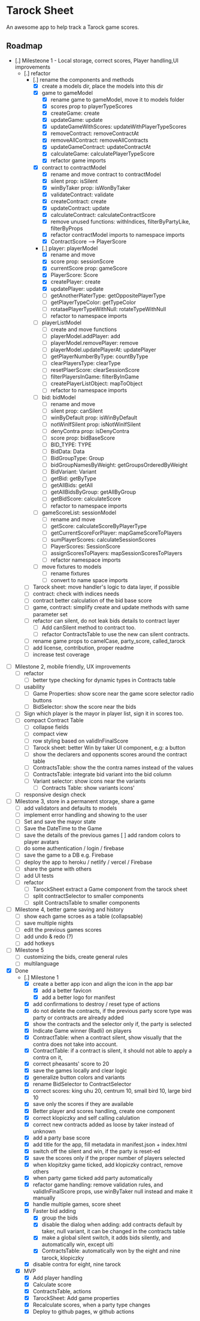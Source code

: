 # Tarock Sheet

An awesome app to help track a Tarock game scores.

## Roadmap

- [.] Milesteone 1 - Local storage, correct scores, Player handling,UI improvements
  - [.] refactor
    - [.] rename the components and methods
      - [x] create a models dir, place the models into this dir
      - [x] game to gameModel
        - [x] rename game to gameModel, move it to models folder
        - [x] scores prop to playerTypeScores
        - [x] createGame: create
        - [x] updateGame: update
        - [x] updateGameWithScores: updateWithPlayerTypeScores
        - [x] removeContract: removeContractAt
        - [x] removeAllContract: removeAllContracts
        - [x] updateGameContract: updateContractAt
        - [x] calculateGame: calculatePlayerTypeScore
        - [x] refactor game imports
      - [x] contract to contractModel
        - [x] rename and move contract to contractModel
        - [x] silent prop: isSilent
        - [x] winByTaker prop: isWonByTaker
        - [x] validateContract: validate
        - [x] createContract: create
        - [x] updateContract: update
        - [x] calculateContract: calculateContractScore
        - [x] remove unused functions: withIndices, filterByPartyLike, filterByProps
        - [x] refactor contractModel imports to namespace imports
        - [x] ContractScore --> PlayerScore
      - [.] player: playerModel
        - [x] rename and move
        - [x] score prop: sessionScore
        - [x] currentScore prop: gameScore
        - [x] PlayerScore: Score
        - [x] createPlayer: create
        - [x] updatePlayer: update
        - [ ] getAnotherPlaterType: getOppositePlayerType
        - [ ] getPlayerTypeColor: getTypeColor
        - [ ] rotataePlayerTypeWithNull: rotateTypeWithNull
        - [ ] refactor to namespace imports
      - [ ] playerListModel
        - [ ] create and move functions
        - [ ] playerModel.addPlayer: add
        - [ ] playerModel.removePlayer: remove
        - [ ] playerModel.updatePlayerAt: updatePlayer
        - [ ] getPlayerNumberByType: countByType
        - [ ] clearPlayersType: clearType
        - [ ] resetPlaerScore: clearSessionScore
        - [ ] filterPlayersInGame: filterByInGame
        - [ ] createPlayerListObject: mapToObject
        - [ ] refactor to namespace imports
      - [ ] bid: bidModel
        - [ ] rename and move
        - [ ] silent prop: canSilent
        - [ ] winByDefault prop: isWinByDefault
        - [ ] notWinIfSilent prop: isNotWinIfSilent
        - [ ] denyContra prop: isDenyContra
        - [ ] score prop: bidBaseScore
        - [ ] BID_TYPE: TYPE
        - [ ] BidData: Data
        - [ ] BidGroupType: Group
        - [ ] bidGroupNamesByWeight: getGroupsOrderedByWeight
        - [ ] BidVariant: Variant
        - [ ] getBid: getByType
        - [ ] getAllBids: getAll
        - [ ] getAllBidsByGroup: getAllByGroup
        - [ ] getBidScore: calculateScore
        - [ ] refactor to namespace imports
      - [ ] gameScoreList: sessionModel
        - [ ] rename and move
        - [ ] getScore: calculateScoreByPlayerType
        - [ ] getCurrentScoreForPlayer: mapGameScoreToPlayers
        - [ ] sumPlayerScores: calculateSessionScores
        - [ ] PlayerScores: SessionScore
        - [ ] assignScoresToPlayers: mapSessionScoresToPlayers
        - [ ] refactor namespace imports
      - [ ] move fixtures to models
        - [ ] rename fixtures
        - [ ] convert to name space imports
    - [ ] Tarock sheet: move handler's logic to data layer, if possible
    - [ ] contract: check with indices needs
    - [ ] contract better calculation of the bid base score
    - [ ] game, contract: simplify create and update methods with same parameter set
    - [ ] refactor can silent, do not leak bids details to contract layer
      - [ ] Add canSilent method to contract too.
      - [ ] refactor ContractsTable to use the new can silent contracts.      
    - [ ] rename game props to camelCase, party_score, called_tarock
    - [ ] add license, contribution, proper readme
    - [ ] increase test coverage
- [ ] Milestone 2, mobile friendly, UX improvements
  - [ ] refactor
    - [ ] better type checking for dynamic types in Contracts table
  - [ ] usability
    - [ ] Game Properties: show score near the game score selector radio buttons
    - [ ] BidSelector: show the score near the bids
  - [ ] Sign which player is the mayor in player list, sign it in scores too.
  - [ ] compact Contract Table
    - [ ] collapse fields
    - [ ] compact view
    - [ ] row styling based on validInFinalScore
    - [ ] Tarock sheet: better Win by taker UI component, e.g: a button
    - [ ] show the declarers and opponents scores around the contract table
    - [ ] ContractsTable: show the the contra names instead of the values
    - [ ] ContractsTable: integrate bid variant into the bid column
    - [ ] Variant selector: show icons near the variants
      - [ ] Contracts Table: show variants icons'
  - [ ] responsive design check
- [ ] Milestone 3, store in a permanent storage, share a game
  - [ ] add validators and defaults to models
  - [ ] implement error handling and showing to the user
  - [ ] Set and save the mayor state
  - [ ] Save the DateTime to the Game
  - [ ] save the details of the previous games
    [ ] add random colors to player avatars
  - [ ] do some authentication / login / firebase
  - [ ] save the game to a DB e.g. Firebase
  - [ ] deploy the app to heroku / netlify / vercel / Firebase
  - [ ] share the game with others
  - [ ] add UI tests
  - [ ] refactor
    - [ ] TarockSheet extract a Game component from the tarock sheet
    - [ ] split contractSelector to smaller components
    - [ ] split ContractsTable to smaller components
- [ ] Milestone 4, better game saving and history
  - [ ] show each game scroes as a table (collapsable)
  - [ ] save multiple nights
  - [ ] edit the previous games scores
  - [ ] add undo & redo (?)
  - [ ] add hotkeys
- [ ] Milestone 5
  - [ ] customizing the bids, create general rules
  - [ ] multilanguage
- [x] Done
  - [.] Milestone 1
    - [x] create a better app icon and align the icon in the app bar
      - [x] add a better favicon
      - [x] add a better logo for manifest
    - [x] add confirmations to destroy / reset type of actions
    - [x] do not delete the contracts, if the previous party score type was party or contracts are already added
    - [x] show the contracts and the selector only if, the party is selected
    - [x] Indicate Game winner (Radli) on players
    - [x] ContractTable: when a contract silent, show visually that the contra does not take into account.
    - [x] ContractTable: if a contract is silent, it should not able to apply a contra on it,
    - [x] correct pheasants' score to 20
    - [x] save the games locally and clear logic
    - [x] generalize button colors and variants
    - [x] rename BidSelector to ContractSelector
    - [x] correct scores: king uhu 20, centrum 10, small bird 10, large bird 10
    - [x] save only the scores if they are available
    - [x] Better player and scores handling, create one component
    - [x] correct klopiczky and self calling calulation
    - [x] correct new contracts added as loose by taker instead of unknown
    - [x] add a party base score
    - [x] add title for the app, fill metadata in manifest.json + index.html
    - [x] switch off the silent and win, if the party is reset-ed
    - [x] save the scores only if the proper number of players selected
    - [x] when klopitzky game ticked, add klopiczky contract, remove others
    - [x] when party game ticked add party automatically 
    - [x] refactor game handling: remove validation rules, and validInFinalScore props, use winByTaker null instead and make it manually
    - [x] handle multiple games, score sheet
    - [x] Faster bid adding
      - [x] group the bids
      - [x] disable the dialog when adding: add contracts default by taker, null variant, it can be changed in the contracts table
      - [x] make a global silent switch, it adds bids silently, and automatically win, except ulti
      - [x] ContractsTable: automatically won by the eight and nine tarock, klopiczky
    - [x] disable contra for eight, nine tarock
  - [x] MVP
    - [x] Add player handling
    - [x] Calculate score
    - [x] ContractsTable, actions
    - [x] TarockSheet: Add game properties
    - [x] Recalculate scores, when a party type changes
    - [x] Deploy to github pages, w github actions
